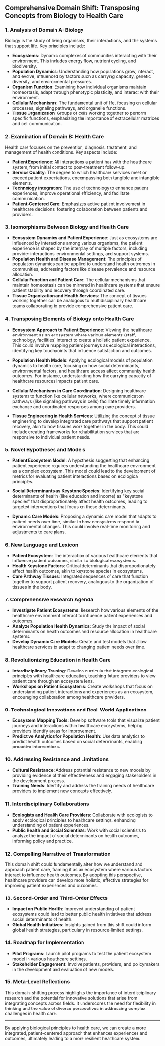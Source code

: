 ## Comprehensive Domain Shift: Transposing Concepts from Biology to Health Care

### 1. Analysis of Domain A: Biology

Biology is the study of living organisms, their interactions, and the systems that support life. Key principles include:

- **Ecosystems**: Dynamic complexes of communities interacting with their environment. This includes energy flow, nutrient cycling, and biodiversity.
- **Population Dynamics**: Understanding how populations grow, interact, and evolve, influenced by factors such as carrying capacity, genetic diversity, and environmental pressures.
- **Organism Function**: Examining how individual organisms maintain homeostasis, adapt through phenotypic plasticity, and interact with their environment.
- **Cellular Mechanisms**: The fundamental unit of life, focusing on cellular processes, signaling pathways, and organelle functions.
- **Tissue Organization**: Groups of cells working together to perform specific functions, emphasizing the importance of extracellular matrices and cell communication.

### 2. Examination of Domain B: Health Care

Health care focuses on the prevention, diagnosis, treatment, and management of health conditions. Key aspects include:

- **Patient Experience**: All interactions a patient has with the healthcare system, from initial contact to post-treatment follow-up.
- **Service Quality**: The degree to which healthcare services meet or exceed patient expectations, encompassing both tangible and intangible elements.
- **Technology Integration**: The use of technology to enhance patient experiences, improve operational efficiency, and facilitate communication.
- **Patient-Centered Care**: Emphasizes active patient involvement in healthcare decisions, fostering collaboration between patients and providers.

### 3. Isomorphisms Between Biology and Health Care

- **Ecosystem Dynamics and Patient Experience**: Just as ecosystems are influenced by interactions among various organisms, the patient experience is shaped by the interplay of multiple factors, including provider interactions, environmental settings, and support systems.
- **Population Health and Disease Management**: The principles of population dynamics can be applied to understand health outcomes in communities, addressing factors like disease prevalence and resource allocation.
- **Cellular Function and Patient Care**: The cellular mechanisms that maintain homeostasis can be mirrored in healthcare systems that ensure patient stability and recovery through coordinated care.
- **Tissue Organization and Health Services**: The concept of tissues working together can be analogous to multidisciplinary healthcare teams collaborating to provide comprehensive patient care.

### 4. Transposing Elements of Biology onto Health Care

- **Ecosystem Approach to Patient Experience**: Viewing the healthcare environment as an ecosystem where various elements (staff, technology, facilities) interact to create a holistic patient experience. This could involve mapping patient journeys as ecological interactions, identifying key touchpoints that influence satisfaction and outcomes.
  
- **Population Health Models**: Applying ecological models of population dynamics to health care, focusing on how social determinants, environmental factors, and healthcare access affect community health outcomes. For instance, understanding how the carrying capacity of healthcare resources impacts patient care.

- **Cellular Mechanisms in Care Coordination**: Designing healthcare systems to function like cellular networks, where communication pathways (like signaling pathways in cells) facilitate timely information exchange and coordinated responses among care providers.

- **Tissue Engineering in Health Services**: Utilizing the concept of tissue engineering to develop integrated care pathways that support patient recovery, akin to how tissues work together in the body. This could include creating frameworks for rehabilitation services that are responsive to individual patient needs.

### 5. Novel Hypotheses and Models

- **Patient Ecosystem Model**: A hypothesis suggesting that enhancing patient experience requires understanding the healthcare environment as a complex ecosystem. This model could lead to the development of metrics for evaluating patient interactions based on ecological principles.

- **Social Determinants as Keystone Species**: Identifying key social determinants of health (like education and income) as "keystone species" that disproportionately affect health outcomes, leading to targeted interventions that focus on these determinants.

- **Dynamic Care Models**: Proposing a dynamic care model that adapts to patient needs over time, similar to how ecosystems respond to environmental changes. This could involve real-time monitoring and adjustments to care plans.

### 6. New Language and Lexicon

- **Patient Ecosystem**: The interaction of various healthcare elements that influence patient outcomes, similar to biological ecosystems.
- **Health Keystone Factors**: Critical determinants that disproportionately affect health outcomes, akin to keystone species in ecosystems.
- **Care Pathway Tissues**: Integrated sequences of care that function together to support patient recovery, analogous to the organization of tissues in the body.

### 7. Comprehensive Research Agenda

- **Investigate Patient Ecosystems**: Research how various elements of the healthcare environment interact to influence patient experiences and outcomes.
- **Analyze Population Health Dynamics**: Study the impact of social determinants on health outcomes and resource allocation in healthcare systems.
- **Develop Dynamic Care Models**: Create and test models that allow healthcare services to adapt to changing patient needs over time.

### 8. Revolutionizing Education in Health Care

- **Interdisciplinary Training**: Develop curricula that integrate ecological principles with healthcare education, teaching future providers to view patient care through an ecosystem lens.
- **Workshops on Patient Ecosystems**: Create workshops that focus on understanding patient interactions and experiences as an ecosystem, encouraging collaboration among healthcare providers.

### 9. Technological Innovations and Real-World Applications

- **Ecosystem Mapping Tools**: Develop software tools that visualize patient journeys and interactions within healthcare ecosystems, helping providers identify areas for improvement.
- **Predictive Analytics for Population Health**: Use data analytics to predict health outcomes based on social determinants, enabling proactive interventions.

### 10. Addressing Resistance and Limitations

- **Cultural Resistance**: Address potential resistance to new models by providing evidence of their effectiveness and engaging stakeholders in the development process.
- **Training Needs**: Identify and address the training needs of healthcare providers to implement new concepts effectively.

### 11. Interdisciplinary Collaborations

- **Ecologists and Health Care Providers**: Collaborate with ecologists to apply ecological principles to healthcare settings, enhancing understanding of patient experiences.
- **Public Health and Social Scientists**: Work with social scientists to analyze the impact of social determinants on health outcomes, informing policy and practice.

### 12. Compelling Narrative of Transformation

This domain shift could fundamentally alter how we understand and approach patient care, framing it as an ecosystem where various factors interact to influence health outcomes. By adopting this perspective, healthcare providers can develop more holistic, effective strategies for improving patient experiences and outcomes.

### 13. Second-Order and Third-Order Effects

- **Impact on Public Health**: Improved understanding of patient ecosystems could lead to better public health initiatives that address social determinants of health.
- **Global Health Initiatives**: Insights gained from this shift could inform global health strategies, particularly in resource-limited settings.

### 14. Roadmap for Implementation

- **Pilot Programs**: Launch pilot programs to test the patient ecosystem model in various healthcare settings.
- **Stakeholder Engagement**: Involve patients, providers, and policymakers in the development and evaluation of new models.

### 15. Meta-Level Reflections

This domain-shifting process highlights the importance of interdisciplinary research and the potential for innovative solutions that arise from integrating concepts across fields. It underscores the need for flexibility in thinking and the value of diverse perspectives in addressing complex challenges in health care.

---

By applying biological principles to health care, we can create a more integrated, patient-centered approach that enhances experiences and outcomes, ultimately leading to a more resilient healthcare system.